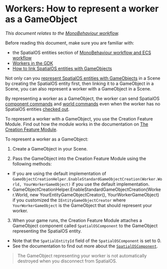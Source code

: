 [//]: # (Doc of docs reference 5.3)

# Workers: How to represent a worker as a GameObject
_This document relates to the [MonoBehaviour workflow]({{urlRoot}}/content/intro-workflows-spatialos-entities)._

Before reading this document, make sure you are familiar with:

* the SpatialOS entities section of  [MonoBehaviour workflow and ECS workflow]({{urlRoot}}/content/intro-workflows-spatialos-entities#spatialos-entities)
* [Workers in the GDK]({{urlRoot}}/content/workers/workers-in-the-gdk)
* [How to link SpatialOS entities with GameObjects]({{urlRoot}}/content/gameobject/linking-spatialos-entities)


Not only can you [represent SpatialOS entities with GameObjects]({{urlRoot}}/content/gameobject/linking-spatialos-entities) in a Scene by creating the SpatialOS entity first, then linking it to a GameObject in a Scene, you can also represent a worker with a GameObject in a Scene.

By representing a worker as a GameObject, the worker can send SpatialOS [component commands]({{urlRoot}}/content/gameobject/sending-receiving-commands) and [world commands]({{urlRoot}}/content/gameobject/world-commands) even when the worker has no SpatialOS entities [checked out]({{urlRoot}}/content/glossary#authority). 

To represent a worker with a GameObject, you use the Creation Feature Module. Find out how the module works in the documentation on [The Creation Feature Module]({{urlRoot}}/content/gameobject/linking-spatialos-entities).

To represent a worker as a GameObject:
1. Create a GameObject in your Scene.

1. Pass the GameObject into the Creation Feature Module using the following methods:
  *  If you are using the default implementation of `GameObjectCreationHelper.EnableStandardGameObjectCreation(Worker.World, YourWorkerGameObject)` if you use the default implementation.
  * GameObjectCreationHelper.EnableStandardGameObjectCreation(Worker.World, new YourEntityGameObjectCreator(), YourWorkerGameObject) if you customized the `IEntityGameObjectCreator` where `YourWorkerGameObject` is the GameObject that should represent your worker.


3.  When your game runs,  the Creation Feature Module attaches a GameObject component called `SpatialOSComponent` to the GameObject representing the SpatialOS entity.</br>
* Note that the `SpatialEntityId` field of the `SpatialOSComponent` is set to 0.</br>
* See the documentation to find out more about the [`SpatialOSComponent`]({{urlRoot}}/content/gameobject/spatialoscomponent).


> The GameObject representing your worker is not automatically destroyed when you disconnect from SpatialOS.
